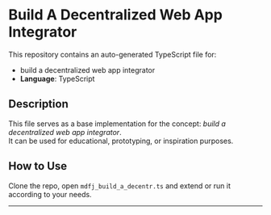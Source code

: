 # Build A Decentralized Web App Integrator

This repository contains an auto-generated TypeScript file for:

- build a decentralized web app integrator
- **Language**: TypeScript

## Description

This file serves as a base implementation for the concept: *build a decentralized web app integrator*.  
It can be used for educational, prototyping, or inspiration purposes.

## How to Use

Clone the repo, open `mdfj_build_a_decentr.ts` and extend or run it according to your needs.

---


